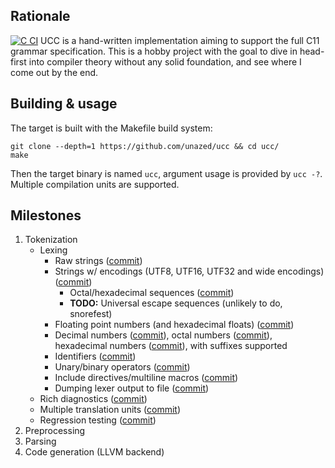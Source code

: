 ## Rationale

[![C CI](https://github.com/unazed/ucc/actions/workflows/c-cpp.yml/badge.svg)](https://github.com/unazed/ucc/actions/workflows/c-cpp.yml)
UCC is a hand-written implementation aiming to support the full C11 grammar 
specification.
This is a hobby project with the goal to dive in head-first into compiler
theory without any solid foundation, and see where I come out by the end.

## Building & usage

The target is built with the Makefile build system:
```
git clone --depth=1 https://github.com/unazed/ucc && cd ucc/
make
```
Then the target binary is named `ucc`, argument usage is provided by `ucc -?`.
Multiple compilation units are supported.

## Milestones

1. Tokenization
   - Lexing
     - Raw strings ([commit](https://github.com/unazed/ucc/commit/d6d57bae96cb86b295fa2e16a4465b8c5e579dc9))
     - Strings w/ encodings (UTF8, UTF16, UTF32 and wide encodings) ([commit](https://github.com/unazed/ucc/commit/d6d57bae96cb86b295fa2e16a4465b8c5e579dc9))
       - Octal/hexadecimal sequences ([commit](https://github.com/unazed/ucc/commit/6717ad5cf35923ebe64ae2685e2295794c82406d))
       - **TODO:** Universal escape sequences (unlikely to do, snorefest)
     - Floating point numbers (and hexadecimal floats) ([commit](https://github.com/unazed/ucc/commit/0aee55fb8943b1dce75f41c8d99465af4fa114d6))
     - Decimal numbers ([commit](https://github.com/unazed/ucc/commit/38d2ea53cfedbc53300dbcc8fabea5aa06744cad)),
       octal numbers ([commit](https://github.com/unazed/ucc/commit/92e9c9f5b7652e3e9799bc5a96b5f738bc924675)),
       hexadecimal numbers ([commit](https://github.com/unazed/ucc/commit/94b3d7dc643f19171edf51309917c7ad3cd78f09)),
       with suffixes supported
     - Identifiers ([commit](https://github.com/unazed/ucc/commit/38d2ea53cfedbc53300dbcc8fabea5aa06744cad))
     - Unary/binary operators ([commit](https://github.com/unazed/ucc/commit/38d2ea53cfedbc53300dbcc8fabea5aa06744cad))
     - Include directives/multiline macros ([commit](https://github.com/unazed/ucc/commit/cb69a4418ba1717739580dc1678ee7337cd04f09))
     - Dumping lexer output to file ([commit](https://github.com/unazed/ucc/commit/cb69a4418ba1717739580dc1678ee7337cd04f09))
   - Rich diagnostics ([commit](https://github.com/unazed/ucc/commit/49426ceda3c1ae9c3ca8d0b2b5ec684fef77e64e))
   - Multiple translation units ([commit](https://github.com/unazed/ucc/commit/50ce08cf9e574ed28b8fe6115d52b4a630e0b62b))
   - Regression testing ([commit](https://github.com/unazed/ucc/commit/405a7089a328e0755a67f8cc0fe6967f4a8478a9))
2. Preprocessing
3. Parsing
4. Code generation (LLVM backend)
